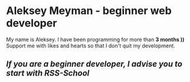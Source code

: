 # Aleksey Meyman - beginner web developer

  My name is Aleksey. I have been programming for more than **3 months ))**
  Support me with likes and hearts so that I don't quit my development.

## *If you are a beginner developer, I advise you to start with RSS-School*
